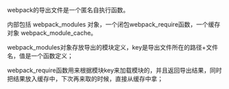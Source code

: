 webpack的导出文件是一个匿名自执行函数。

内部包括 webpack_modules 对象，一个闭包webpack_require函数，一个缓存对象 webpack_module_cache。

webpack_modules对象存放导出的模块定义，key是导出文件所在的路径+文件名，值是一个函数定义；

webpack_require函数用来根据模块key来加载模块的，并且返回导出结果，同时把结果放入缓存中，下次再来取的时候，直接从缓存中拿；


